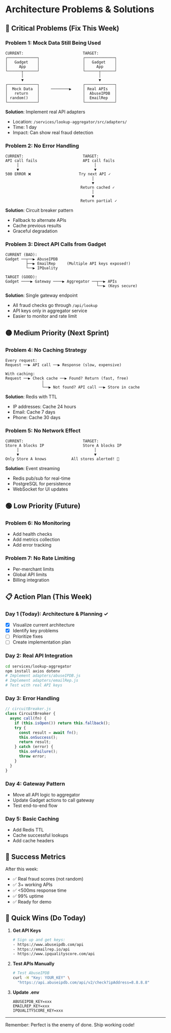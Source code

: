 # Architecture Problems & Solutions

## 🔴 Critical Problems (Fix This Week)

### Problem 1: Mock Data Still Being Used
```
CURRENT:                          TARGET:
┌─────────────┐                   ┌─────────────┐
│   Gadget    │                   │   Gadget    │
│     App     │                   │     App     │
└──────┬──────┘                   └──────┬──────┘
       │                                 │
       ▼                                 ▼
┌─────────────┐                   ┌─────────────┐
│  Mock Data  │     ────────▶     │ Real APIs   │
│   return    │                   │  AbuseIPDB  │
│ random()    │                   │  EmailRep   │
└─────────────┘                   └─────────────┘
```

**Solution**: Implement real API adapters
- Location: `/services/lookup-aggregator/src/adapters/`
- Time: 1 day
- Impact: Can show real fraud detection

### Problem 2: No Error Handling
```
CURRENT:                          TARGET:
API call fails                    API call fails
     │                                 │
     ▼                                 ▼
500 ERROR ❌                     Try next API ✓
                                      │
                                      ▼
                                 Return cached ✓
                                      │
                                      ▼
                                 Return partial ✓
```

**Solution**: Circuit breaker pattern
- Fallback to alternate APIs
- Cache previous results
- Graceful degradation

### Problem 3: Direct API Calls from Gadget
```
CURRENT (BAD):
Gadget ──┬──▶ AbuseIPDB
         ├──▶ EmailRep     (Multiple API keys exposed!)
         └──▶ IPQuality

TARGET (GOOD):
Gadget ────▶ Gateway ────▶ Aggregator ──┬──▶ APIs
                                        └──▶ (Keys secure)
```

**Solution**: Single gateway endpoint
- All fraud checks go through `/api/lookup`
- API keys only in aggregator service
- Easier to monitor and rate limit

## 🟡 Medium Priority (Next Sprint)

### Problem 4: No Caching Strategy
```
Every request:
Request ──▶ API call ──▶ Response (slow, expensive)

With caching:
Request ──▶ Check cache ──▶ Found? Return (fast, free)
                │
                └──▶ Not found? API call ──▶ Store in cache
```

**Solution**: Redis with TTL
- IP addresses: Cache 24 hours
- Email: Cache 7 days  
- Phone: Cache 30 days

### Problem 5: No Network Effect
```
CURRENT:                          TARGET:
Store A blocks IP                 Store A blocks IP
     │                                 │
     ▼                                 ▼
Only Store A knows           All stores alerted! 🚨
```

**Solution**: Event streaming
- Redis pub/sub for real-time
- PostgreSQL for persistence
- WebSocket for UI updates

## 🟢 Low Priority (Future)

### Problem 6: No Monitoring
- Add health checks
- Add metrics collection
- Add error tracking

### Problem 7: No Rate Limiting
- Per-merchant limits
- Global API limits
- Billing integration

## 📋 Action Plan (This Week)

### Day 1 (Today): Architecture & Planning ✓
- [x] Visualize current architecture
- [x] Identify key problems
- [ ] Prioritize fixes
- [ ] Create implementation plan

### Day 2: Real API Integration
```bash
cd services/lookup-aggregator
npm install axios dotenv
# Implement adapters/abuseIPDB.js
# Implement adapters/emailRep.js
# Test with real API keys
```

### Day 3: Error Handling
```javascript
// circuitBreaker.js
class CircuitBreaker {
  async call(fn) {
    if (this.isOpen()) return this.fallback();
    try {
      const result = await fn();
      this.onSuccess();
      return result;
    } catch (error) {
      this.onFailure();
      throw error;
    }
  }
}
```

### Day 4: Gateway Pattern
- Move all API logic to aggregator
- Update Gadget actions to call gateway
- Test end-to-end flow

### Day 5: Basic Caching
- Add Redis TTL
- Cache successful lookups
- Add cache headers

## 🎯 Success Metrics

After this week:
- ✅ Real fraud scores (not random)
- ✅ 3+ working APIs
- ✅ <500ms response time
- ✅ 99% uptime
- ✅ Ready for demo

## 🚀 Quick Wins (Do Today)

1. **Get API Keys**
   ```bash
   # Sign up and get keys:
   - https://www.abuseipdb.com/api
   - https://emailrep.io/api
   - https://www.ipqualityscore.com/api
   ```

2. **Test APIs Manually**
   ```bash
   # Test AbuseIPDB
   curl -H "Key: YOUR_KEY" \
     "https://api.abuseipdb.com/api/v2/check?ipAddress=8.8.8.8"
   ```

3. **Update .env**
   ```
   ABUSEIPDB_KEY=xxx
   EMAILREP_KEY=xxx
   IPQUALITYSCORE_KEY=xxx
   ```

---
Remember: Perfect is the enemy of done. Ship working code!
